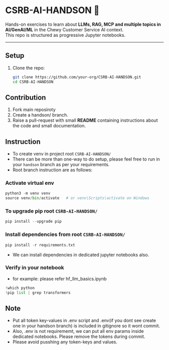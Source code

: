 # CSRB-AI-HANDSON 🚀

Hands-on exercises to learn about **LLMs, RAG, MCP and multiple topics in AI/GenAI/ML** in the Chewy Customer Service AI context.  
This repo is structured as progressive Jupyter notebooks.

---

## Setup

1. Clone the repo:
   ```bash
   git clone https://github.com/your-org/CSRB-AI-HANDSON.git
   cd CSRB-AI-HANDSON

## Contribution
1. Fork main reposiroty
2. Create a handson/ branch.
3. Raise a pull-request with small **README** containing instructions  about the code and small documentation.

## Instruction 
- To create venv in project root `CSRB-AI-HANDSON/`
- There can be more than one-way to do setup, please feel free to run in your `handson` branch as per your requirements.
- Root branch instruction are as follows:

### Activate virtual env
```python
python3 -m venv venv
source venv/bin/activate   # or venv\Scripts\activate on Windows
```

### To upgrade pip root `CSRB-AI-HANDSON/`
```python
pip install --upgrade pip
```

### Install dependencies from root `CSRB-AI-HANDSON/`
```python
pip install -r requirements.txt
```
- We can install dependencies in dedicated jupyter notebooks also.


### Verify in your notebook
- for example: please refer hf_llm_basics.ipynb
```python
!which python
!pip list | grep transformers
```

## Note
- Put all token key-values  in .env script and .env(if you dont see create one in your handson branch) is included in gitignore so it wont commit.
- Also, .env is not requirememt, we can put all env params inside dedicated notebooks. Please remove the tokens during commit.
- Please avoid pusshing any token-keys and values.
